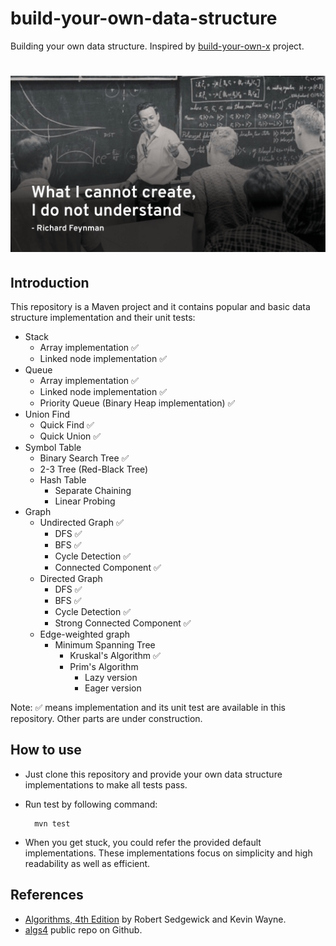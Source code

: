 # build-your-own-data-structure
Building your own data structure.
Inspired by [build-your-own-x](https://github.com/danistefanovic/build-your-own-x) project.
# ![Build your own data structure](images/feynman.png)

## Introduction
This repository is a Maven project and it contains popular and basic data structure implementation and their unit tests:
* Stack
    * Array implementation :white_check_mark:
    * Linked node implementation :white_check_mark:
* Queue
    * Array implementation :white_check_mark:
    * Linked node implementation :white_check_mark:
    * Priority Queue (Binary Heap implementation) :white_check_mark:
* Union Find
    * Quick Find :white_check_mark:
    * Quick Union :white_check_mark:
* Symbol Table
    * Binary Search Tree :white_check_mark:
    * 2-3 Tree (Red-Black Tree)
    * Hash Table
        * Separate Chaining
        * Linear Probing
* Graph
    * Undirected Graph :white_check_mark:
        * DFS :white_check_mark:
        * BFS :white_check_mark:
        * Cycle Detection :white_check_mark:
        * Connected Component :white_check_mark:
    * Directed Graph
        * DFS :white_check_mark:
        * BFS :white_check_mark:
        * Cycle Detection :white_check_mark:
        * Strong Connected Component :white_check_mark:
    * Edge-weighted graph
        * Minimum Spanning Tree
            * Kruskal's Algorithm :white_check_mark:
            * Prim's Algorithm
                * Lazy version
                * Eager version

Note: :white_check_mark: means implementation and its unit test are available in this repository. Other parts are under construction.

## How to use
* Just clone this repository and provide your own data structure implementations to make all tests pass.
* Run test by following command:

        mvn test
    
* When you get stuck, you could refer the provided default implementations. These implementations focus on simplicity and high readability as well as efficient.  
## References
* [Algorithms, 4th Edition](http://amzn.to/13VNJi7) by Robert Sedgewick and Kevin Wayne.
* [algs4](https://github.com/kevin-wayne/algs4) public repo on Github.